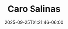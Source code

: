 ---
title: "Caro Salinas"
date: 2025-09-25T01:21:46-06:00
images : 
 - "images/speakers/speaker.jpg"
designation : ""
country: ""
facebook: ""
instagram: ""
twitter: ""
linkedin: "https://www.linkedin.com/in/carolinacleverclick360/"
github: ""
events: 
 - 2025
---
